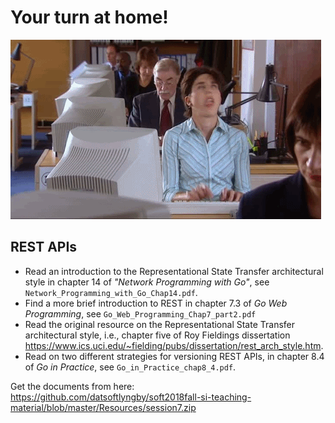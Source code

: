# Your turn at home!

![](images/dev.gif)


## REST APIs

  * Read an introduction to the Representational State Transfer architectural style in chapter 14 of _"Network Programming with Go"_, see `Network_Programming_with_Go_Chap14.pdf`.
  * Find a more brief introduction to REST in chapter 7.3 of _Go Web Programming_, see `Go_Web_Programming_Chap7_part2.pdf`
  * Read the original resource on the Representational State Transfer architectural style, i.e., chapter five of Roy Fieldings dissertation https://www.ics.uci.edu/~fielding/pubs/dissertation/rest_arch_style.htm.
  * Read on two different strategies for versioning REST APIs, in chapter 8.4 of _Go in Practice_, see `Go_in_Practice_chap8_4.pdf`.


Get the documents from here: https://github.com/datsoftlyngby/soft2018fall-si-teaching-material/blob/master/Resources/session7.zip